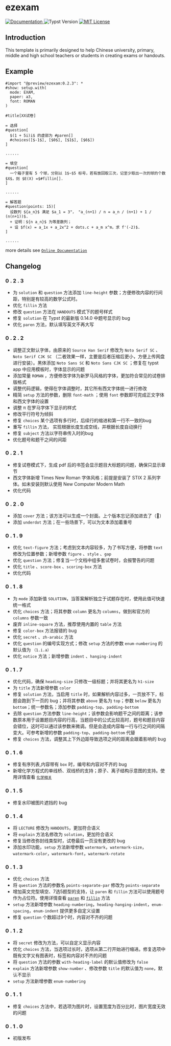 # ezexam

<a href="https://ezexam.pages.dev/">
   <img alt="Documentation" src="https://img.shields.io/website?down_message=offline&label=docs&up_color=007aff&up_message=online&url=https%3A%2F%2Ftypst.app%2Fdocs">
</a>

  <a>
    <img alt="Typst Version" src="https://img.shields.io/badge/dynamic/toml?url=https%3A%2F%2Fraw.githubusercontent.com%2Fgbchu%2Fezexam%2Frefs%2Fheads%2Fmain%2Ftypst.toml&query=%24.package.version&prefix=v&logo=typst&label=package&color=239DAD"
  ></a>

  <a href="https://github.com/gbchu/ezexam/blob/main/LICENSE">
    <img alt="MIT License" src="https://img.shields.io/badge/license-MIT-blue"
  ></a>

## Introduction
This template is primarily designed to help Chinese university, primary, middle and high school teachers or students in creating exams or handouts.

## Example
```typst
#import "@preview/ezexam:0.2.3": *
#show: setup.with(
  mode: EXAM,
  paper: a3,
  font: ROMAN
)

#title[XX试卷]

= 选择
#question[
  $(1 + 5i)i$ 的虚部为 #paren[]
  #choices([$-1$], [$0$], [$1$], [$6$])
]

......

= 填空
#question[
  一个箱子里有 5 个球，分别以 1$~$5 标号，若有放回取三次，记至少取出一次的球的个数 $X$，则 $E(X) =$#fillin[].
]

......

= 解答题
#question(points: 15)[
  设数列 ${a_n}$ 满足 $a_1 = 3"， "a_(n+1) / n = a_n / (n+1) + 1 / (n(n+1))$.
  + 证明：${n a_n}$ 为等差数列；
  + 设 $f(x) = a_1x + a_2x^2 + dots.c + a_m x^m，求 f'(-2)$.
]

......
```

more details see [`Online Documentation`](https://ezexam.pages.dev/)

## Changelog
### 0 . 2 . 3
+ 为 `solution` 和 `question` 方法添加 `line-height` 参数；方便修改内容的行间距，特别是有较高的数学公式时。
+ 优化 `fillin` 方法
+ 修改 `question` 方法在 `HANDOUTS` 模式下的题号样式
+ 修复 `solution` 在 Typst 的最新版 0.14.0 中题号显示的 bug
+ 优化 `paren` 方法，默认填写英文不再大写

### 0 . 2 . 2
+ 调整正文默认字体，由原来的 `Source Han Serif` 修改为 `Noto Serif SC` 、 `Noto Serif CJK SC` （二者效果一样，主要是后者压缩后更小，方便上传网盘进行安装）。黑体添加 `Noto Sans SC` 和 `Noto Sans CJK SC` ；修复在 typst app 中应用模板时，字体显示的问题
+ 添加常量 `ROMAN` ，方便修改字体为新罗马风格的字体，更加符合常见的试卷排版格式
+ 调整代码逻辑，使得在字体调整时，其它所有西文字体统一进行修改
+ 精简 `setup` 方法的参数，删除 `font-math` ；使用 `font` 参数即可完成正文字体和西文字体的设置
+ 调整 π 在罗马字体下显示的样式
+ 修改平行符号为倾斜
+ 修复 `choices` 某个选项有多行时，后续行的缩进和第一行不一致的bug
+ 重写 `fillin` 方法， 实现根据长度生成空线，并根据长度自动换行
+ 修复 `subject` 方法以字符串传入时的bug
+ 优化题号和题干之间的间距

### 0 . 2 . 1
+ 修复试卷模式下，生成 pdf 后的书签会显示题目大标题的问题，确保只显示章节
+ 西文字体新增 Times New Roman 字体风格；前提是安装了 STIX 2 系列字体。如未安装则默认使用 New Computer Modern Math
+ 优化代码

### 0 . 2 . 0
+ 添加 `cover` 方法；该方法可以生成一个封面。上个版本忘记添加进去了（🤡）
+ 添加 `underdot` 方法；在一些场景下，可以为文本添加着重号

### 0 . 1 . 9
+ 优化 `text-figure` 方法；考虑到文本内容较多，为了书写方便，将参数 `text` 修改为位置参数；新增参数 `figure` 、`style` 、`gap`
+ 优化 `question` 方法；修复当一个文档中组多套试卷时，会报警告的问题
+ 优化 `title` 、`score-box` 、`scoring-box` 方法
+ 优化代码

### 0 . 1 . 8
+ 为 `mode`  添加新值 `SOLUTION`，当答案解析独立于试题存在时，使用此值可快速统一格式
+ 优化 `choices` 方法；将其参数 `column` 更名为 `columns`，做到和官方的 `columns` 参数一致
+ 废弃 `inline-square` 方法，推荐使用内置的 `table` 方法
+ 修复 `color-box` 方法报错的 bug
+ 优化 `secret` 、`zh-arabic` 方法
+ 优化 `question` 的编号实现方式；修改 `setup` 方法的参数 `enum-numbering` 的默认值为 `（1.i.a）`
+ 优化 `notice` 方法；新增参数 `indent` 、`hanging-indent`

### 0 . 1 . 7
+ 优化代码，确保 `heading-size` 只修改一级标题；并将其更名为 `h1-size`
+ 为 `title` 方法新增参数 `color`
+ 修复 `solution` 方法，当启用 `title` 时，如果解析内容过多，一页放不下，标题会跑到下一页的 bug；并将其参数 `above` 更名为 `top`；参数 `below` 更名为 `bottom`；统一参数名；添加参数 `padding-top`、`padding-bottom`
+ 去除 `question` 方法参数 `line-height`；该参数会影响题干之间的距离；该参数原本用于设置题目内容的行高，当题目中的公式比较高时，题号和题目内容会错位，这时可以通过该参数来微调。但是会造成内容每一行与行之间的间隔变大。可参考新增的参数 `padding-top`、`padding-bottom` 代替
+ 修复 `choices` 方法，调整其上下外边距导致选项之间的距离会跟着影响的 bug

### 0 . 1 . 6
+ 修复有序列表,内容带有 `box` 时，编号和内容对不齐的 bug
+ 新增化学方程式的单线桥、双线桥的支持；原子、离子结构示意图的支持。使用详情查看 [`化学相关`](https://ezexam.pages.dev/reference/chem)

### 0 . 1 . 5
+ 修复水印被图片遮挡的 bug

### 0 . 1 . 4
+ 将 `LECTURE` 修改为 `HANDOUTS`，更加符合语义
+ 将 `explain` 方法名修改为 `solution`，更加符合语义
+ 修复当修改弥封线类型时，试卷最后一页没有更改的 bug
+ 添加水印功能，`setup` 方法新增参数 `watermark`，`watermark-size`，`watermark-color`，`watermark-font`，`watermark-rotate`

### 0 . 1 . 3
+ 优化 `choices` 方法
+ 将 `question` 方法的参数名 `points-separate-par` 修改为 `points-separate`
+ 增加英文完型填空、7选5题型的支持，让 `paren` 和 `fillin` 方法可以使用题号作为占位符。使用详情查看 [`paren`](https://ezexam.pages.dev/reference/paren) 和 [`fillin`](https://ezexam.pages.dev/reference/fillin) 方法
+ `setup` 方法新增参数 `heading-numbering`，`heading-hanging-indent`，`enum-spacing`，`enum-indent` 提供更多自定义设置
+ 修复 `question` 个数超过9个时，内容对不齐的问题

### 0 . 1 . 2
+ 将 `secret` 修改为方法，可以自定义显示内容
+ 优化 `choices` 方法，当选项过长时，选项从第二行开始进行缩进。修复选项中既有文字又有图表时，标签和内容对不齐的问题
+ 将 `question` 方法的参数 `with-heading-label` 的默认值修改为 `false`
+ `explain` 方法新增参数 `show-number` 、修改参数 `title` 的默认值为 `none`，默认不显示
+ `setup` 方法新增参数 `enum-numbering`

### 0 . 1 . 1
+ 修复 `choices` 方法中，若选项为图片时，设置宽度为百分比时，图片宽度无效的问题

### 0 . 1 . 0
+ 初版发布